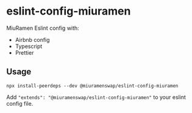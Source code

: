 # eslint-config-miuramen

MiuRamen Eslint config with:

- Airbnb config
- Typescript
- Prettier

## Usage

```
npx install-peerdeps --dev @miuramenswap/eslint-config-miuramen
```

Add `"extends": "@miuramenswap/eslint-config-miuramen"` to your eslint config file.
